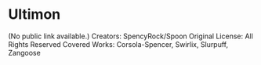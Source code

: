 # Ultimon
(No public link available.)
Creators: SpencyRock/Spoon
Original License: All Rights Reserved
Covered Works: Corsola-Spencer, Swirlix, Slurpuff, Zangoose

